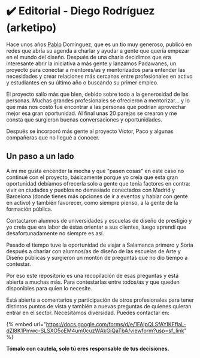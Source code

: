 # ✔️ Editorial - Diego Rodríguez (arketipo)

Hace unos años [Pablo](https://twitter.com/pabsdominguez) Domínguez, que es un tio muy generoso, publicó en redes que abría su agenda a charlar y ayudar a gente que quería empezar en el mundo del diseño. Después de una charla decidimos que era interesante abrir la iniciativa a más gente y lanzamos Padawanes, un proyecto para conectar a mentores/as y mentorizados para entender las necesidades y crear relaciones más cercanas entre profesionales en activo y estudiantes en su último año o buscando su primer empleo.

El proyecto salío más que bien, debido sobre todo a la generosidad de las personas. Muchas grandes profesionales se ofrecieron a mentorizar… y lo que  más nos costó fue encontrar a las personas que podrían aprovechar mejor esa gran oportunidad. Al final unas 20 parejas se crearon y me consta que surgieron buenas conversaciones y oportunidades.

Después se incorporó más gente al proyecto Víctor, Paco y algunas compañeras que no llegué a conocer.

## Un paso a un lado

A mi me gusta encender la mecha y que "pasen cosas" en este caso no continué con el proyecto, básicamente porque yo creía que esta gran oportunidad debíamos ofrecerla solo a gente que tenía factores en contra: vivir en ciudades y pueblos no demasiado conectados con Madrid y Barcelona (donde tienes más opciones de ir a eventos y hablar con gente en activo) y también favorecer, como siempre pienso, a la gente de la formación pública.

Contactaron alumnos de universidades y escuelas de diseño de prestigio y yo creía que era labor de éstas orientar a sus clientes, luego aprendí que desafortunadamente no siempre es así.

Pasado el tiempo tuve la oportunidad de viajar a Salamanca primero y Soria después a charlar con alumnos/as de diseño de las escuelas de Arte y Diseño públicas y surgieron un montón de preguntas que no dio tiempo a contestar.&#x20;

Por eso este repositorio es una recopilación de esas preguntas y está abierta a muchas más. Para contestarlas entre todos/as y que queden disponibles para quien lo necesite.

Está abierta a comentarios y participación de otros profesionales para tener distintos puntos de vista y también a nuevas preguntas de quienes quieran entrar en el sector. Necesitamos diversidad. Puedes contactar en:

{% embed url="https://docs.google.com/forms/d/e/1FAIpQLSfAYIKFfIaL-dZl8K1Pmwc-SLSXO5oEM4um0cuzWAkGiQaTbA/viewform?usp=sf_link" %}

**Tómalo con cautela, solo tú eres responsable de tus decisiones.**
